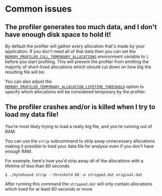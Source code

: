 # Common issues

## The profiler generates too much data, and I don't have enough disk space to hold it!

By default the profiler will gather every allocation that's made by your application.
If you don't need all of that data then you can set the [`MEMORY_PROFILER_CULL_TEMPORARY_ALLOCATIONS`](configuration.md#memory_profiler_cull_temporary_allocations)
environment variable to `1` before you start profiling. This will prevent the profiler from emitting
the majority of short-lived allocations which should cut down on how big the resulting file will be.

You can also adjust the [`MEMORY_PROFILER_TEMPORARY_ALLOCATION_LIFETIME_THRESHOLD`](configuration.md#memory_profiler_temporary_allocation_lifetime_threshold)
option to specify which allocations will be considered temporary by the profiler.

## The profiler crashes and/or is killed when I try to load my data file!

You're most likely trying to load a really big file, and you're running out of RAM.

You can use the `strip` subcommand to strip away unnecessary allocations making
it possible to load your data file for analysis even if you don't have enough RAM.

For example, here's how you'd strip away all of the allocations with a lifetime of less than 60 seconds:

```
$ ./bytehound strip --threshold 60 -o stripped.dat original.dat
```

After running this command the `stripped.dat` will only contain allocations which
lived for at least 60 seconds or more.
